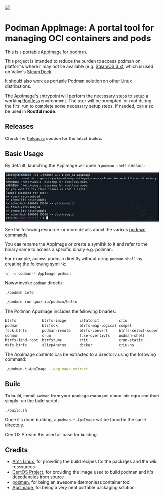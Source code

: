 <img src="https://raw.githubusercontent.com/containers/common/main/logos/podman-logo-full-vert.png" height="200" />

# Podman AppImage: A portal tool for managing OCI containers and pods

This is a portable [AppImage](https://appimage.org/) for [podman](https://podman.io/).

This project is intended to reduce the burden to access podman on platforms where it may not be available (e.g. [SteamOS 3.x](https://help.steampowered.com/en/faqs/view/1b71-edf2-eb6d-2bb3)), which is used on Valve's [Steam Deck](https://www.steamdeck.com/).

It should also work as portable Podman solution on other Linux distributions.

The AppImage's entrypoint will perform the necessary steps to setup a working [Rootless](https://github.com/containers/podman/blob/main/docs/tutorials/rootless_tutorial.md) environment. The user will be prompted for root during the first run to complete some necessary setup steps. If needed, can also be used in **Rootful mode**.

## Releases

Check the [Releases](https://github.com/popsUlfr/podman-appimage/releases) section for the latest builds.

## Basic Usage

By default, launching the AppImage will open a `podman-shell` session:

![](assets/Screenshot_20220908_211807.png)

See the following resource for more details about the various [podman commands](https://docs.podman.io/en/latest/Commands.html).

You can rename the AppImage or create a symlink to it and refer to the binary name to access a specific binary e.g. podman.

For example, access podman directly without using `podman-shell` by creating the following symlink:

```sh
ln -s podman-*.AppImage podman
```

Noww invoke `podman` directly:

```sh
./podman info
```

```sh
./podman run quay.io/podman/hello
```

The Podman AppImage includes the following binaries:

```
btrfs            btrfs-image      catatonit         criu                  podman           btrfsck          btrfs-map-logical compel                  fsck.btrfs       podman-remote    btrfs-convert     btrfs-select-super  conmon           crun             fuse-overlayfs    podman-shell     btrfs-find-root  btrfstune        crit              crun-static
mkfs.btrfs       slirp4netns      docker            criu-ns
```

The AppImage contents can be extracted to a directory using the following command:

```sh
./podman-*.AppImage --appimage-extract
```

## Build

To build, install `podman` from your package manager, clone this repo and then simply run the build script:

```sh
./build.sh
```

Once it's done building, a `podman-*.AppImage` will be found in the same directory.

CentOS Stream 8 is used as base for building.

## Credits

- [Arch Linux](https://archlinux.org/), for providing the build recipes for the packages and the wiki ressources
- [CentOS Project](https://www.centos.org/), for providing the image used to build podman and it's depedencies from source
- [podman](https://github.com/containers/podman), for being an awesome daemonless container tool
- [AppImage](https://appimage.org/), for being a very neat portable packaging solution
